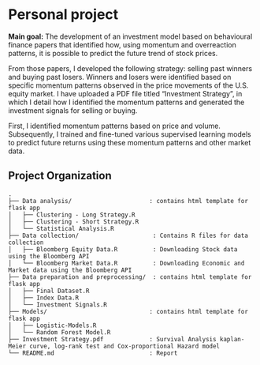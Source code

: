 # Personal project
**Main goal:** The development of an investment model based on behavioural finance papers that identified how, using momentum and overreaction patterns, it is possible to predict the future trend of stock prices. 

From those papers, I developed the following strategy: selling past winners and buying past losers. Winners and losers were identified based on specific momentum patterns observed in the price movements of the U.S. equity market. I have uploaded a PDF file titled “Investment Strategy”, in which I detail how I identified the momentum patterns and generated the investment signals for selling or buying.

First, I identified momentum patterns based on price and volume. Subsequently, I trained and fine-tuned various supervised learning models to predict future returns using these momentum patterns and other market data.

## Project Organization
```
.
├── Data analysis/                      : contains html template for flask app
│   ├── Clustering - Long Strategy.R
│   ├── Clustering - Short Strategy.R
│   └── Statistical Analysis.R
├── Data collection/                     : Contains R files for data collection
│   ├── Bloomberg Equity Data.R          : Downloading Stock data using the Bloomberg API
│   └── Bloomberg Market Data.R          : Downloading Economic and Market data using the Bloomberg API
├── Data preparation and preprocessing/  : contains html template for flask app
│   ├── Final Dataset.R
│   ├── Index Data.R
│   └── Investment Signals.R
├── Models/                             : contains html template for flask app
│   ├── Logistic-Models.R
│   └── Random Forest Model.R
├── Investment Strategy.pdf             : Survival Analysis kaplan-Meier curve, log-rank test and Cox-proportional Hazard model
└── README.md                           : Report
```
